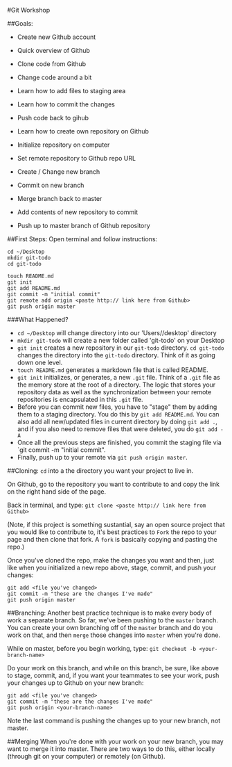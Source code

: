 #Git Workshop

##Goals:
- Create new Github account
- Quick overview of Github
- Clone code from Github 
- Change code around a bit
- Learn how to add files to staging area
- Learn how to commit the changes
- Push code back to gihub

- Learn how to create own repository on Github
- Initialize repository on computer
- Set remote repository to Github repo URL
- Create / Change new branch
- Commit on new branch
- Merge branch back to master
- Add contents of new repository to commit
- Push up to master branch of Github repository

##First Steps:
Open terminal and follow instructions:

    cd ~/Desktop
    mkdir git-todo
    cd git-todo

    touch README.md
    git init
    git add README.md
    git commit -m "initial commit"
    git remote add origin <paste http:// link here from Github>
    git push origin master
    
###What Happened?
- `cd ~/Desktop` will change directory into our 'Users/<username>/desktop' directory
- `mkdir git-todo` will create a new folder called 'git-todo' on your Desktop
- `git init` creates a new repository in our `git-todo` directory. `cd git-todo` changes the directory into the `git-todo` directory. Think of it as going down one level.
- `touch README.md` generates a markdown file that is called README. 
- `git init` initializes, or generates, a new `.git` file. Think of a `.git` file as the memory store at the root of a directory. The logic that stores your repository data as well as the synchronization between your remote repositories is encapsulated in this `.git` file.
- Before you can commit new files, you have to "stage" them by adding them to a staging directory. You do this by `git add README.md`. You can also add all new/updated files in current directory by doing `git add .`, and if you also need to remove files that were deleted, you do `git add -A`
- Once all the previous steps are finished, you commit the staging file via `git commit -m "initial commit".
- Finally, push up to your remote via `git push origin master`.

##Cloning:
`cd` into a the directory you want your project to live in.

On Github, go to the repository you want to contribute to and copy the link on the right hand side of the page.

Back in terminal, and type: `git clone <paste http:// link here from Github>`

(Note, if this project is something sustantial, say an open source project that you would like to contribute to, it's best practices to `Fork` the repo to your page and then clone that fork. A `fork` is basically copying and pasting the repo.)

Once you've cloned the repo, make the changes you want and then, just like when you initialized a new repo above, stage, commit, and push your changes:

    git add <file you've changed>
    git commit -m "these are the changes I've made"
    git push origin master

##Branching:
Another best practice technique is to make every body of work a separate branch. So far, we've been pushing to the `master` branch. You can create your own branching off of the `master` branch and do you work on that, and then `merge` those changes into `master` when you're done.

While on master, before you begin working, type:
`git checkout -b <your-branch-name>`

Do your work on this branch, and while on this branch, be sure, like above to stage, commit, and, if you want your teammates to see your work, push your changes up to Github on your new branch:

    git add <file you've changed>
    git commit -m "these are the changes I've made"
    git push origin <your-branch-name>

Note the last command is pushing the changes up to your new branch, not master. 

##Merging
When you're done with your work on your new branch, you may want to merge it into master. There are two ways to do this, either locally (through git on your computer) or remotely (on Github).